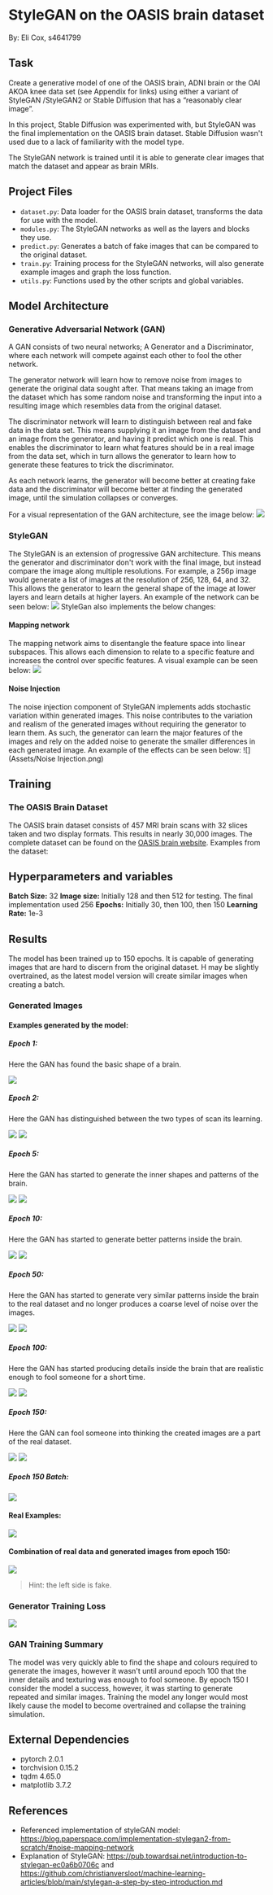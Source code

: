 # StyleGAN on the OASIS brain dataset
By: Eli Cox, s4641799
## Task
Create a generative model of one of the OASIS brain, ADNI brain or the OAI AKOA knee data set (see Appendix for links) using either a variant of StyleGAN /StyleGAN2 or Stable Diffusion that has a “reasonably clear image”.

In this project, Stable Diffusion was experimented with, but StyleGAN was the final implementation on the OASIS brain dataset. Stable Diffusion wasn't used due to a lack of familiarity with the model type.

The StyleGAN network is trained until it is able to generate clear images that match the dataset and appear as brain MRIs.
## Project Files
- `dataset.py`: Data loader for the OASIS brain dataset, transforms the data for use with the model.
- `modules.py`: The StyleGAN networks as well as the layers and blocks they use.
- `predict.py`: Generates a batch of fake images that can be compared to the original dataset.
- `train.py`: Training process for the StyleGAN networks, will also generate example images and graph the loss function.
- `utils.py`: Functions used by the other scripts and global variables.
## Model Architecture
### Generative Adversarial Network (GAN)
A GAN consists of two neural networks; A Generator and a Discriminator, where each network will compete against each other to fool the other network.

The generator network will learn how to remove noise from images to generate the original data sought after. That means taking an image from the dataset which has some random noise and transforming the input into a resulting image which resembles data from the original dataset.

The discriminator network will learn to distinguish between real and fake data in the data set. This means supplying it an image from the dataset and an image from the generator, and having it predict which one is real. This enables the discriminator to learn what features should be in a real image from the data set, which in turn allows the generator to learn how to generate these features to trick the discriminator.

As each network learns, the generator will become better at creating fake data and the discriminator will become better at finding the generated image, until the simulation collapses or converges.

For a visual representation of the GAN architecture, see the image below:
![](Assets/GAN.jpg)
### StyleGAN
The StyleGAN is an extension of progressive GAN architecture. This means the generator and discriminator don't work with the final image, but instead compare the image along multiple resolutions. For example, a 256p image would generate a list of images at the resolution of 256, 128, 64, and 32. This allows the generator to learn the general shape of the image at lower layers and learn details at higher layers.
An example of the network can be seen below:
![](Assets/StyleGAN.png)
StyleGan also implements the below changes:
#### Mapping network
The mapping network aims to disentangle the feature space into linear subspaces. This allows each dimension to relate to a specific feature and increases the control over specific features. A visual example can be seen below:
![](Assets/Mapping_Network.png)
#### Noise Injection
The noise injection component of StyleGAN implements adds stochastic variation within generated images. This noise contributes to the variation and realism of the generated images without requiring the generator to learn them. As such, the generator can learn the major features of the images and rely on the added noise to generate the smaller differences in each generated image. An example of the effects can be seen below:
![](Assets/Noise Injection.png)
## Training
### The OASIS Brain Dataset
The OASIS brain dataset consists of 457 MRI brain scans with 32 slices taken and two display formats. This results in nearly 30,000 images. The complete dataset can be found on the [OASIS brain website](https://www.oasis-brains.org/).
Examples from the dataset:
## Hyperparameters and variables
**Batch Size:** 32
**Image size:** Initially 128 and then 512 for testing. The final implementation used 256
**Epochs:** Initially 30, then 100, then 150
**Learning Rate:** 1e-3
## Results
The model has been trained up to 150 epochs. It is capable of generating images that are hard to discern from the original dataset. H may be slightly overtrained, as the latest model version will create similar images when creating a batch.
### Generated Images
#### Examples generated by the model:
##### Epoch 1:
Here the GAN has found the basic shape of a brain.

![](Assets/epoch_1.png)
##### Epoch 2:
Here the GAN has distinguished between the two types of scan its learning.

![](Assets/epoch_2.png) ![](Assets/epoch_2_seg.png)
##### Epoch 5:
Here the GAN has started to generate the inner shapes and patterns of the brain.

![](Assets/epoch_5.png) ![](Assets/epoch_5_seg.png)
##### Epoch 10:
Here the GAN has started to generate better patterns inside the brain.

![](Assets/epoch_10.png) ![](Assets/epoch_10_seg.png)
##### Epoch 50:
Here the GAN has started to generate very similar patterns inside the brain to the real dataset and no longer produces a coarse level of noise over the images.

![](Assets/epoch_50.png) ![](Assets/epoch_50_seg.png)
##### Epoch 100:
Here the GAN has started producing details inside the brain that are realistic enough to fool someone for a short time.

![](Assets/epoch_100.png) ![](Assets/epoch_100_seg.png)
##### Epoch 150:
Here the GAN can fool someone into thinking the created images are a part of the real dataset.

![](Assets/epoch_150.png) ![](Assets/epoch_150_seg.png)
##### Epoch 150 Batch:
![](Assets/1697679243.0313046_predicted.png)
#### Real Examples:
![](Assets/1697679243.0313046_comparison.png)
#### Combination of real data and generated images from epoch 150:
![](Assets/1697679243.0313046_combined.png)
> Hint: the left side is fake.
### Generator Training Loss
![](Assets/loss_plot.png)
### GAN Training Summary
The model was very quickly able to find the shape and colours required to generate the images, however it wasn't until around epoch 100 that the inner details and texturing was enough to fool someone. By epoch 150 I consider the model a success, however, it was starting to generate repeated and similar images. Training the model any longer would most likely cause the model to become overtrained and collapse the training simulation.
## External Dependencies
  - pytorch       2.0.1
  - torchvision  0.15.2
  - tqdm           4.65.0
  - matplotlib   3.7.2
## References
- Referenced implementation of styleGAN model: https://blog.paperspace.com/implementation-stylegan2-from-scratch/#noise-mapping-network
- Explanation of StyleGAN: https://pub.towardsai.net/introduction-to-stylegan-ec0a6b0706c and https://github.com/christianversloot/machine-learning-articles/blob/main/stylegan-a-step-by-step-introduction.md